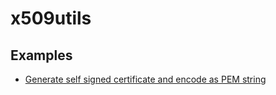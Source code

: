 # x509utils

## Examples

* [Generate self signed certificate and encode as PEM string](./Example_GenerateSelfSignedCertificateAndEncodeAsPem_test.go)
